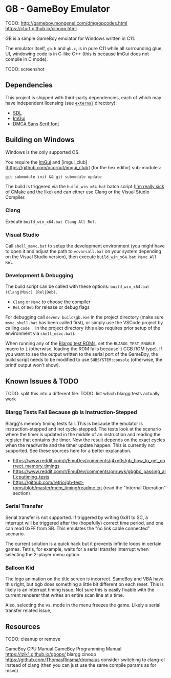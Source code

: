 # GB - GameBoy Emulator

TODO:
http://gameboy.mongenel.com/dmg/opcodes.html
https://cturt.github.io/cinoop.html

GB is a simple GameBoy emulator for Windows written in C11.

The emulator itself, `gb.h` and `gb.c`, is in pure C11 while all surrounding glue, UI, windowing code is in C-like C++ (this is because ImGui does not compile in C mode).

TODO: screenshot

## Dependencies

This project is shipped with third-party dependencies, each of which may have independent licensing (see [`external`](external) directory):

- [SDL](https://libsdl.org/)
- [ImGui](https://github.com/ocornut/imgui)
- [DMCA Sans Serif font](https://typedesign.netlify.app/dmcasansserif.html)

## Building on Windows

Windows is the only supported OS.

You require the [ImGui](https://github.com/ocornut/imgui) and [imgui_club][https://github.com/ocornut/imgui_club] (for the hex editor) sub-modules:

```
git submodule init && git submodule update
```

The build is triggered via the `build_win_x64.bat` batch script ([I'm really sick of CMake and the like](http://www.youtube.com/watch?v=Ee3EtYb8d1o&t=19m45s)) and can either use Clang or the Visual Studio Compiler.

### Clang

Execute `build_win_x64.bat Clang All Rel`.

### Visual Studio

Call `shell_msvc.bat` to setup the development environment (you might have to open it and adjust the path to `vcvarsall.bat` on your system depending on the Visual Studio version), then execute `build_win_x64.bat Msvc All Rel`.

### Development & Debugging

The build script can be called with these options: `build_win_x64.bat (Clang|Msvc) (Rel|Deb)`.

- `Clang` or `Msvc` to choose the compiler
- `Rel` or `Deb` for release or debug flags

For debugging call `devenv build\gb.exe` in the project directory (make sure `msvc_shell.bat` has been called first), or simply use the VSCode project by calling `code .` in the project directory (this also requires prior setup of the environment via `shell_msvc.bat`).

When running any of the [Blargg test ROMs](https://github.com/retrio/gb-test-roms/tree/master), set the `BLARGG_TEST_ENABLE` macro to `1` (otherwise, loading the ROM fails because it CGB ROM type).
If you want to see the output written to the serial port of the GameBoy, the build script needs to be modified to use `SUBSYSTEM:console` (otherwise, the printf output won't show).

## Known Issues & TODO

TODO: split this into a different file.
TODO: list which blargg tests actually work

### Blargg Tests Fail Because gb Is Instruction-Stepped

Blargg's memory timing tests fail. This is because the emulator is instruction-stepped and not cycle-stepped. The tests look at the scenario where the timer is updated in the middle of an instruction and reading the register that contains the timer. Now the result depends on the exact cycles when the read/write and the timer update happen. This is currently not supported. See these sources here for a better explanation.

- https://www.reddit.com/r/EmuDev/comments/j4xn0s/gb_how_to_get_correct_memory_timings
- https://www.reddit.com/r/EmuDev/comments/pnruwk/gbgbc_passing_all_cputiming_tests
- https://github.com/retrio/gb-test-roms/blob/master/mem_timing/readme.txt (read the "Internal Operation" section)

### Serial Transfer

Serial transfer is not supported.
If triggered by writing 0x81 to SC, a interrupt will be triggered after the (hopefully) correct time period, and one can read 0xFF from SB.
This emulates the "no link cable connected" scenario.

The current solution is a quick hack but it prevents infinite loops in certain games.
Tetris, for example, waits for a serial transfer interrupt when selecting the 2-player  menu option.

### Balloon Kid

The logo animation on the title screen is incorrect.
SameBoy and VBA have this right, but bgb does something a little bit different on each reset.
This is likely is an interrupt timing issue.
Not sure this is easily fixable with the current renderer that writes an entire scan line at a time.

Also, selecting the vs. mode in the menu freezes the game.
Likely a serial transfer related issue, 

## Resources

TODO: cleanup or remove

GameBoy CPU Manual
GameBoy Programming Manual
https://izik1.github.io/gbops/
blargg
cinoop
https://github.com/ThomasRinsma/dromaius
consider switching to clang-cl instead of clang (then you can just use the same compile params as for msvc)
